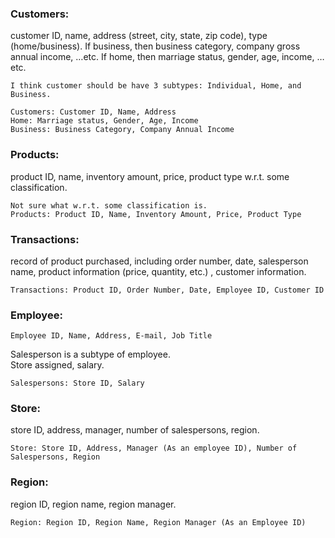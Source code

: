 ### Customers:
 customer ID, name, address (street, city, state, zip code), type (home/business). If business, then business category, company gross annual income, …etc. If home, then marriage status, gender, age, income, …etc.

    I think customer should be have 3 subtypes: Individual, Home, and Business.

    Customers: Customer ID, Name, Address
    Home: Marriage status, Gender, Age, Income
    Business: Business Category, Company Annual Income 

### Products:
 product ID, name, inventory amount, price, product type w.r.t. some classification.

    Not sure what w.r.t. some classification is.
    Products: Product ID, Name, Inventory Amount, Price, Product Type

### Transactions: 
record of product purchased, including order number, date, salesperson name, product information (price, quantity, etc.)
, customer information.

    Transactions: Product ID, Order Number, Date, Employee ID, Customer ID

### Employee:
    Employee ID, Name, Address, E-mail, Job Title
Salesperson is a subtype of employee.   
Store assigned, salary.

    Salespersons: Store ID, Salary

### Store: 
store ID, address, manager, number of salespersons, region.

    Store: Store ID, Address, Manager (As an employee ID), Number of Salespersons, Region


### Region: 
region ID, region name, region manager.

    Region: Region ID, Region Name, Region Manager (As an Employee ID)


